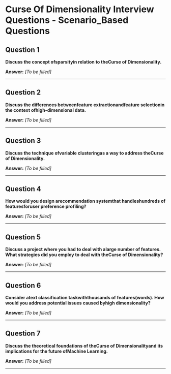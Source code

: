 # Curse Of Dimensionality Interview Questions - Scenario_Based Questions

## Question 1

**Discuss the concept ofsparsityin relation to theCurse of Dimensionality.**

**Answer:** _[To be filled]_

---

## Question 2

**Discuss the differences betweenfeature extractionandfeature selectionin the context ofhigh-dimensional data.**

**Answer:** _[To be filled]_

---

## Question 3

**Discuss the technique ofvariable clusteringas a way to address theCurse of Dimensionality.**

**Answer:** _[To be filled]_

---

## Question 4

**How would you design arecommendation systemthat handleshundreds of featuresforuser preference profiling?**

**Answer:** _[To be filled]_

---

## Question 5

**Discuss a project where you had to deal with alarge number of features. What strategies did you employ to deal with theCurse of Dimensionality?**

**Answer:** _[To be filled]_

---

## Question 6

**Consider atext classification taskwiththousands of features(words). How would you address potential issues caused byhigh dimensionality?**

**Answer:** _[To be filled]_

---

## Question 7

**Discuss the theoretical foundations of theCurse of Dimensionalityand its implications for the future ofMachine Learning.**

**Answer:** _[To be filled]_

---

